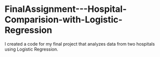 # FinalAssignment---Hospital-Comparision-with-Logistic-Regression 


I created a code for my final project that analyzes data from two hospitals using Logistic Regression. 
